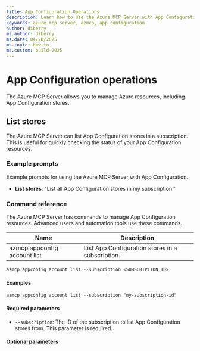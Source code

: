 ```yaml
---
title: App Configuration Operations 
description: Learn how to use the Azure MCP Server with App Configuration.
keywords: azure mcp server, azmcp, app configuration
author: diberry
ms.author: diberry
ms.date: 04/28/2025
ms.topic: how-to
ms.custom: build-2025
---
```

<!-- This is the proposed command article template for the Azure MCP Server documentation -->
<!-- H1 will be <SERVICE-NAME> operations -->
# App Configuration operations

The Azure MCP Server allows you to manage Azure resources, including App Configuration stores.

<!-- Brief description of the service with link to the official documentation. -->

<!--  
In this article...
Manage navigation by auto H2 links
-->

<!-- Each command is organized by intent - as an H2 that we can use for navigation -->
## List stores 

The Azure MCP Server can list App Configuration stores in a subscription. This is useful for quickly checking the status of your App Configuration resources.

<!-- the next subsection is for example prompts that would give the LLM a hint fort  -->
### Example prompts

Example prompts for using the Azure MCP Server with App Configuration.

<!-- create several examples for the reader that capture the intent -->
- **List stores**: "List all App Configuration stores in my subscription."

<!-- The command reference is for the tool command that will run by the MCP Server -->
### Command reference

The Azure MCP Server has commands to manage App Configuration resources. Advanced users and automation tools use these commands.

| Name            | Description               |
|-----------------|--------------------------|
| azmcp appconfig account list | List App Configuration stores in a subscription.|

```azuremcp
azmcp appconfig account list --subscription <SUBSCRIPTION_ID>
```

#### Examples

```azuremcp
azmcp appconfig account list --subscription "my-subscription-id"
```

#### Required parameters

- `--subscription`: The ID of the subscription to list App Configuration stores from. This parameter is required.
 
#### Optional parameters


